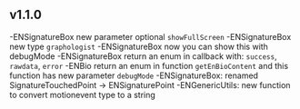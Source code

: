 ## v1.1.0

-ENSignatureBox new parameter optional `showFullScreen` 
-ENSignatureBox new type `graphologist`
-ENSignatureBox now you can show this with debugMode
-ENSignatureBox return an enum in callback with: `success`,  `rawdata`,  `error`
-ENBio return an enum in function `getEnBioContent` and this function has new parameter `debugMode` 
-ENSignatureBox: renamed SignatureTouchedPoint -> ENSignaturePoint
-ENGenericUtils: new function to convert motionevent type to a string
